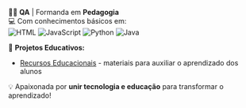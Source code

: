 👩‍💻 **QA** | Formanda em **Pedagogia**  
💻 Com conhecimentos básicos em:  
![HTML](https://img.shields.io/badge/HTML-E34F26?style=for-the-badge&logo=html5&logoColor=white) 
![JavaScript](https://img.shields.io/badge/JavaScript-F7DF1E?style=for-the-badge&logo=javascript&logoColor=black) 
![Python](https://img.shields.io/badge/Python-3776AB?style=for-the-badge&logo=python&logoColor=white) 
![Java](https://img.shields.io/badge/Java-007396?style=for-the-badge&logo=java&logoColor=white)  

🚀 **Projetos Educativos:**  
- [Recursos Educacionais](https://mjogz.github.io/educa-play/) - materiais para auxiliar o aprendizado dos alunos  

💡 Apaixonada por **unir tecnologia e educação** para transformar o aprendizado!
